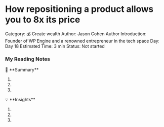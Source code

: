 # How repositioning a product allows you to 8x its price

Category: 💰 Create wealth
Author: Jason Cohen
Author Introduction: Founder of WP Engine and a renowned entrepreneur in the tech space
Day: Day 18
Estimated Time: 3 min
Status: Not started

### My Reading Notes

<aside>
📃 **Summary**

</aside>

1. 
2. 
3. 

<aside>
💡 **Insights**

</aside>

1. 
2. 
3.